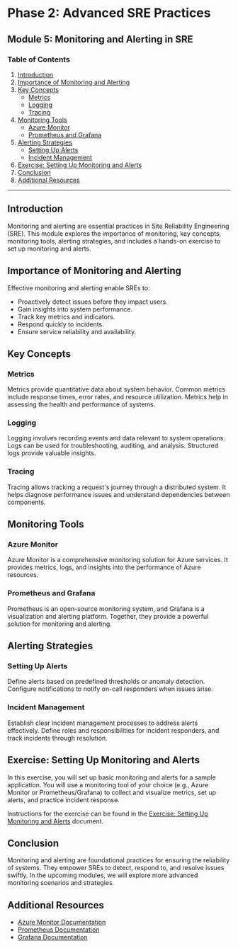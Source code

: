 # Phase 2: Advanced SRE Practices

## Module 5: Monitoring and Alerting in SRE

### Table of Contents

1. [Introduction](#introduction)
2. [Importance of Monitoring and Alerting](#importance-of-monitoring-and-alerting)
3. [Key Concepts](#key-concepts)
   - [Metrics](#metrics)
   - [Logging](#logging)
   - [Tracing](#tracing)
4. [Monitoring Tools](#monitoring-tools)
   - [Azure Monitor](#azure-monitor)
   - [Prometheus and Grafana](#prometheus-and-grafana)
5. [Alerting Strategies](#alerting-strategies)
   - [Setting Up Alerts](#setting-up-alerts)
   - [Incident Management](#incident-management)
6. [Exercise: Setting Up Monitoring and Alerts](#exercise-setting-up-monitoring-and-alerts)
7. [Conclusion](#conclusion)
8. [Additional Resources](#additional-resources)

---

## Introduction

Monitoring and alerting are essential practices in Site Reliability Engineering (SRE). This module explores the importance of monitoring, key concepts, monitoring tools, alerting strategies, and includes a hands-on exercise to set up monitoring and alerts.

## Importance of Monitoring and Alerting

Effective monitoring and alerting enable SREs to:
- Proactively detect issues before they impact users.
- Gain insights into system performance.
- Track key metrics and indicators.
- Respond quickly to incidents.
- Ensure service reliability and availability.

## Key Concepts

### Metrics

Metrics provide quantitative data about system behavior. Common metrics include response times, error rates, and resource utilization. Metrics help in assessing the health and performance of systems.

### Logging

Logging involves recording events and data relevant to system operations. Logs can be used for troubleshooting, auditing, and analysis. Structured logs provide valuable insights.

### Tracing

Tracing allows tracking a request's journey through a distributed system. It helps diagnose performance issues and understand dependencies between components.

## Monitoring Tools

### Azure Monitor

Azure Monitor is a comprehensive monitoring solution for Azure services. It provides metrics, logs, and insights into the performance of Azure resources.

### Prometheus and Grafana

Prometheus is an open-source monitoring system, and Grafana is a visualization and alerting platform. Together, they provide a powerful solution for monitoring and alerting.

## Alerting Strategies

### Setting Up Alerts

Define alerts based on predefined thresholds or anomaly detection. Configure notifications to notify on-call responders when issues arise.

### Incident Management

Establish clear incident management processes to address alerts effectively. Define roles and responsibilities for incident responders, and track incidents through resolution.

## Exercise: Setting Up Monitoring and Alerts

In this exercise, you will set up basic monitoring and alerts for a sample application. You will use a monitoring tool of your choice (e.g., Azure Monitor or Prometheus/Grafana) to collect and visualize metrics, set up alerts, and practice incident response.

Instructions for the exercise can be found in the [Exercise: Setting Up Monitoring and Alerts](./exercise-monitoring-alerts.md) document.

## Conclusion

Monitoring and alerting are foundational practices for ensuring the reliability of systems. They empower SREs to detect, respond to, and resolve issues swiftly. In the upcoming modules, we will explore more advanced monitoring scenarios and strategies.

## Additional Resources

- [Azure Monitor Documentation](https://docs.microsoft.com/en-us/azure/azure-monitor/)
- [Prometheus Documentation](https://prometheus.io/docs/introduction/overview/)
- [Grafana Documentation](https://grafana.com/docs/grafana/latest/)
